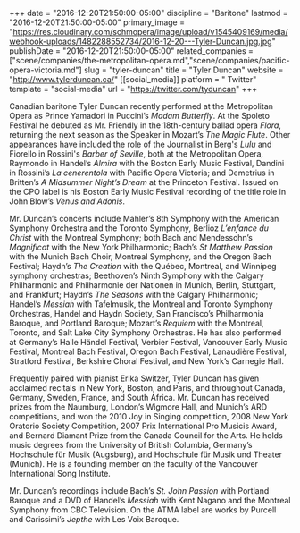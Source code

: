 +++
date = "2016-12-20T21:50:00-05:00"
discipline = "Baritone"
lastmod = "2016-12-20T21:50:00-05:00"
primary_image = "https://res.cloudinary.com/schmopera/image/upload/v1545409169/media/webhook-uploads/1482288552734/2016-12-20---Tyler-Duncan.jpg.jpg"
publishDate = "2016-12-20T21:50:00-05:00"
related_companies = ["scene/companies/the-metropolitan-opera.md","scene/companies/pacific-opera-victoria.md"]
slug = "tyler-duncan"
title = "Tyler Duncan"
website = "http://www.tylerduncan.ca/"
[[social_media]]
platform = " Twitter"
template = "social-media"
url = "https://twitter.com/tyduncan"
+++

Canadian baritone Tyler Duncan recently performed at the Metropolitan Opera as Prince Yamadori in Puccini’s *Madam Butterfly*. At the Spoleto Festival he debuted as Mr. Friendly in the 18th-century ballad opera *Flora*, returning the next season as the Speaker in Mozart’s *The Magic Flute*. Other appearances have included the role of the Journalist in Berg's *Lulu* and Fiorello in Rossini's *Barber of Seville*, both at the Metropolitan Opera, Raymondo in Handel’s *Almira* with the Boston Early Music Festival, Dandini in Rossini’s *La cenerentola* with Pacific Opera Victoria; and Demetrius in Britten’s *A Midsummer Night’s Dream* at the Princeton Festival. Issued on the CPO label is his Boston Early Music Festival recording of the title role in John Blow’s *Venus and Adonis*.

Mr. Duncan’s concerts include Mahler’s 8th Symphony with the American Symphony Orchestra and the Toronto Symphony, Berlioz *L’enfance du Christ* with the Montreal Symphony; both Bach and Mendessohn’s *Magnificat* with the New York Philharmonic; Bach’s *St Matthew Passion* with the Munich Bach Choir, Montreal Symphony, and the Oregon Bach Festival; Haydn’s *The Creation* with the Québec, Montreal, and Winnipeg symphony orchestras; Beethoven’s Ninth Symphony with the Calgary Philharmonic and Philharmonie der Nationen in Munich, Berlin, Stuttgart, and Frankfurt; Haydn’s *The Seasons* with the Calgary Philharmonic; Handel’s *Messiah* with Tafelmusik, the Montreal and Toronto Symphony Orchestras, Handel and Haydn Society, San Francisco’s Philharmonia Baroque, and Portland Baroque; Mozart’s *Requiem* with the Montreal, Toronto, and Salt Lake City Symphony Orchestras. He has also performed at Germany’s Halle Händel Festival, Verbier Festival, Vancouver Early Music Festival, Montreal Bach Festival, Oregon Bach Festival, Lanaudière Festival, Stratford Festival, Berkshire Choral Festival, and New York’s Carnegie Hall.

Frequently paired with pianist Erika Switzer, Tyler Duncan has given acclaimed recitals in New York, Boston, and Paris, and throughout Canada, Germany, Sweden, France, and South Africa. Mr. Duncan has received prizes from the Naumburg, London’s Wigmore Hall, and Munich’s ARD competitions, and won the 2010 Joy in Singing competition, 2008 New York Oratorio Society Competition, 2007 Prix International Pro Musicis Award, and Bernard Diamant Prize from the Canada Council for the Arts. He holds music degrees from the University of British Columbia, Germany’s Hochschule für Musik (Augsburg), and Hochschule für Musik und Theater (Munich). He is a founding member on the faculty of the Vancouver International Song Institute.

Mr. Duncan’s recordings include Bach’s *St. John Passion* with Portland Baroque and a DVD of Handel’s *Messiah* with Kent Nagano and the Montreal Symphony from CBC Television. On the ATMA label are works by Purcell and Carissimi’s *Jepthe* with Les Voix Baroque.
